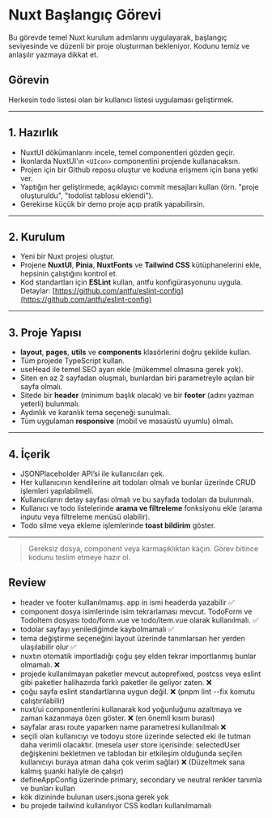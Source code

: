 # Nuxt Başlangıç Görevi

Bu görevde temel Nuxt kurulum adımlarını uygulayarak, başlangıç seviyesinde ve düzenli bir proje oluşturman bekleniyor. Kodunu temiz ve anlaşılır yazmaya dikkat et.

## Görevin

Herkesin todo listesi olan bir kullanıcı listesi uygulaması geliştirmek.

---

## 1. Hazırlık

* NuxtUI dökümanlarını incele, temel componentleri gözden geçir.
* İkonlarda NuxtUI'ın `<UIcon>` componentini projende kullanacaksın.
* Projen için bir Github reposu oluştur ve koduna erişmem için bana yetki ver.
* Yaptığın her geliştirmede, açıklayıcı commit mesajları kullan (örn. "proje oluşturuldu", "todolist tablosu eklendi").
* Gerekirse küçük bir demo proje açıp pratik yapabilirsin.

---

## 2. Kurulum

* Yeni bir Nuxt projesi oluştur.
* Projene **NuxtUI**, **Pinia**, **NuxtFonts** ve **Tailwind CSS** kütüphanelerini ekle, hepsinin çalıştığını kontrol et.
* Kod standartları için **ESLint** kullan, antfu konfigürasyonunu uygula.
  Detaylar: [https://github.com/antfu/eslint-config](https://github.com/antfu/eslint-config)

---

## 3. Proje Yapısı

* **layout**, **pages**, **utils** ve **components** klasörlerini doğru şekilde kullan.
* Tüm projede TypeScript kullan.
* useHead ile temel SEO ayarı ekle (mükemmel olmasına gerek yok).
* Siten en az 2 sayfadan oluşmalı, bunlardan biri parametreyle açılan bir sayfa olmalı.
* Sitede bir **header** (minimum başlık olacak) ve bir **footer** (adını yazman yeterli) bulunmalı.
* Aydınlık ve karanlık tema seçeneği sunulmalı.
* Tüm uygulaman **responsive** (mobil ve masaüstü uyumlu) olmalı.

---

## 4. İçerik

* JSONPlaceholder API’si ile kullanıcıları çek.
* Her kullanıcının kendilerine ait todoları olmalı ve bunlar üzerinde CRUD işlemleri yapılabilmeli.
* Kullanıcıların detay sayfası olmalı ve bu sayfada todoları da bulunmalı.
* Kullanıcı ve todo listelerinde **arama ve filtreleme** fonksiyonu ekle (arama inputu veya filtreleme menüsü olabilir).
* Todo silme veya ekleme işlemlerinde **toast bildirim** göster.

---

> Gereksiz dosya, component veya karmaşıklıktan kaçın. Görev bitince kodunu teslim etmeye hazır ol.

## Review

* header ve footer kullanılmamış. app in ismi headerda yazabilir ✅
* component dosya isimlerinde isim tekrarlaması mevcut. TodoForm ve TodoItem dosyası todo/form.vue ve todo/item.vue olarak kullanılmalı. ✅
* todolar sayfayı yenilediğimde kaybolmamalı ✅
* tema değiştirme seçeneğini layout üzerinde tanımlarsan her yerden ulaşılabilir olur ✅
* nuxtın otomatik importladığı çoğu şey elden tekrar importlanmış bunlar olmamalı. ❌
* projede kullanılmayan paketler mevcut autoprefixed, postcss veya eslint gibi  paketler halihazırda farklı paketler ile geliyor zaten. ❌
* çoğu sayfa eslint standartlarına uygun değil. ❌ (pnpm lint --fix komutu çalıştırılabilir)
* nuxt/ui componentlerini kullanarak kod yoğunluğunu azaltmaya ve zaman kazanmaya özen göster. ❌ (en önemli kısım burası)
* sayfalar arası route yaparken name parametresi kullanılmalı ❌
* seçili olan kullanıcıyı ve todoyu store üzerinde selected eki ile tutman daha verimli olacaktır. (mesela user store içerisinde: selectedUser değişkenini bekletmen ve tablodan bir etkileşim olduğunda seçilen kullanıcıyı buraya atman daha çok verim sağlar) ❌ (Düzeltmek sana kalmış şuanki haliyle de çalışır)
* defineAppConfig üzerinde primary, secondary ve neutral renkler tanımla ve bunları kullan
* kök dizininde bulunan users.jsona gerek yok
* bu projede tailwind kullanılıyor CSS kodları kullanılmamalı
